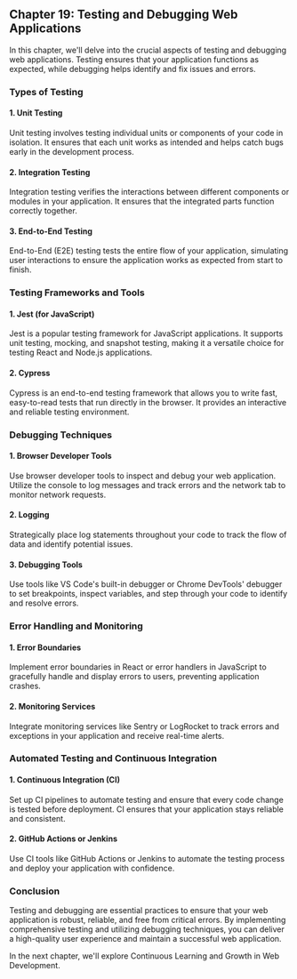 ## Chapter 19: Testing and Debugging Web Applications

In this chapter, we'll delve into the crucial aspects of testing and debugging web applications. Testing ensures that your application functions as expected, while debugging helps identify and fix issues and errors.

### Types of Testing

#### 1. Unit Testing

Unit testing involves testing individual units or components of your code in isolation. It ensures that each unit works as intended and helps catch bugs early in the development process.

#### 2. Integration Testing

Integration testing verifies the interactions between different components or modules in your application. It ensures that the integrated parts function correctly together.

#### 3. End-to-End Testing

End-to-End (E2E) testing tests the entire flow of your application, simulating user interactions to ensure the application works as expected from start to finish.

### Testing Frameworks and Tools

#### 1. Jest (for JavaScript)

Jest is a popular testing framework for JavaScript applications. It supports unit testing, mocking, and snapshot testing, making it a versatile choice for testing React and Node.js applications.

#### 2. Cypress

Cypress is an end-to-end testing framework that allows you to write fast, easy-to-read tests that run directly in the browser. It provides an interactive and reliable testing environment.

### Debugging Techniques

#### 1. Browser Developer Tools

Use browser developer tools to inspect and debug your web application. Utilize the console to log messages and track errors and the network tab to monitor network requests.

#### 2. Logging

Strategically place log statements throughout your code to track the flow of data and identify potential issues.

#### 3. Debugging Tools

Use tools like VS Code's built-in debugger or Chrome DevTools' debugger to set breakpoints, inspect variables, and step through your code to identify and resolve errors.

### Error Handling and Monitoring

#### 1. Error Boundaries

Implement error boundaries in React or error handlers in JavaScript to gracefully handle and display errors to users, preventing application crashes.

#### 2. Monitoring Services

Integrate monitoring services like Sentry or LogRocket to track errors and exceptions in your application and receive real-time alerts.

### Automated Testing and Continuous Integration

#### 1. Continuous Integration (CI)

Set up CI pipelines to automate testing and ensure that every code change is tested before deployment. CI ensures that your application stays reliable and consistent.

#### 2. GitHub Actions or Jenkins

Use CI tools like GitHub Actions or Jenkins to automate the testing process and deploy your application with confidence.

### Conclusion

Testing and debugging are essential practices to ensure that your web application is robust, reliable, and free from critical errors. By implementing comprehensive testing and utilizing debugging techniques, you can deliver a high-quality user experience and maintain a successful web application.

In the next chapter, we'll explore Continuous Learning and Growth in Web Development.